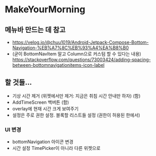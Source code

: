 # MakeYourMorning

## 메뉴바 만드는 데 참고
- https://velog.io/@chuu1019/Android-Jetpack-Compose-Bottom-Navigation-%EB%A7%8C%EB%93%A4%EA%B8%B0
- (굳이 BottomNavItem 말고 Column으로 커스텀 할 수 있다는 내용) https://stackoverflow.com/questions/73003424/adding-spacing-between-bottomnavigationitems-icon-label

## 할 것들...
- 기상 시간 제거 (위젯에서만 제거: 지금은 취침 시간 안내만 하자) (함)
- AddTimeScreen 백버튼 (함)
- overlay에 현재 시간 크게 보여주기
- 설정은 주로 권한 설정. 블록할 리스트들 설정 (권한이 허용된 한에서)

### UI 변경
- bottomNavigation 아이콘 변경
- 시간 설정 TimePicker이 아니라 다른 위젯으로